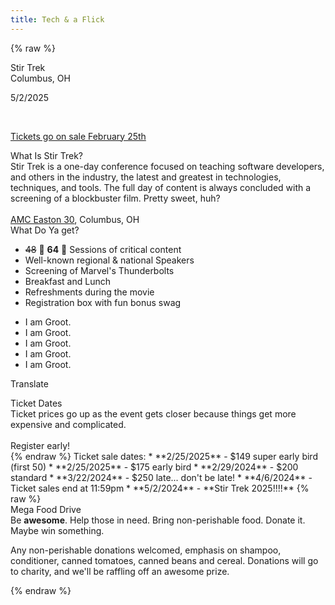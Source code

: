 ```yaml
---
title: Tech & a Flick
---
```



{% raw %}
<div class="row" id="stirTrekHeroContainer">
     <!-- <div id="dateAndCostContainer" class="comic-panel-body comic-panel-subdued">
        <p class="date">Stir Trek - Columbus, OH</p>
        <p class="date">5/2/2025</p>
        <br>
        <p>Call for speakers opens in January!</p>
    </div> -->
    <div id="dateAndCostContainer" class="comic-panel-body comic-panel-subdued">
        <p class="date">Stir Trek<br/>Columbus, OH</p>
        <p class="date">5/2/2025</p>
        <br>
        <p><a class="registerNow" href="https://events.humanitix.com/stir-trek-2025">Tickets go on sale February 25th</a></p>
    </div>
    <!-- <div id="dateAndCostContainer" class="comic-panel-body comic-panel-subdued">
        <p class="date">Stir Trek - Columbus, OH</p>
        <p class="date">5/3/2024</p>
        <br>
        <a class="registerNow" href="https://events.humanitix.com/stir-trek-2024-additional-movie-pass">
            <p>Buy Your +1 Movie Ticket Now</p>
        </a>
    </div> -->
    <!-- <a href="https://sessionize.com/stir-trek-2025/" target="_blank" rel="noopener noreferrer">
        <div id="dateAndCostContainer" class="comic-panel-body comic-panel-subdued">
            <p class="date">CFS is Open!</p>
            <p class="registerNow">Click here to submit your talks</p>
        </div>
    </a> -->
     <!-- <div id="dateAndCostContainer" class="comic-panel-body comic-panel-subdued">
        <p class="date">Stir Trek - Columbus, OH</p>
        <p class="date">5/3/2024</p>
        <br>
        <p><a href="https://events.humanitix.com/stir-trek-2023-additional-movie-pass">Plus One tickets for the movie tonight</a></p>
        <a class="registerNow" href="https://events.humanitix.com/stir-trek-2023">
            <p>Tickets on sale! <br> Only $170</p>
        </a>
    </div> -->
    <!-- <div id="dateAndCostContainer" class="comic-panel-body comic-panel-subdued">
        <a href="https://stirtrek2022.eventbrite.com/" class="date" target="_blank" rel="noopener noreferrer">
            Stir Trek 2022 is Over!
        </a>
        <br><br>
        <a href="/recordings" class="registerNow" target="_blank" rel="noopener noreferrer">Watch the recorded sessions</a>
    </div> -->
</div>

<div class="row">
    <div class="col-md-6">
        <div class="comic-panel-header offset comic-panel-gold">
            What Is Stir Trek?
        </div>
        <div class="comic-panel-body with-header">
            Stir Trek is a one-day conference focused on teaching software developers, and others in the industry, the latest and greatest in technologies, techniques, and tools. The full day of content is always concluded with a screening of a blockbuster film. Pretty sweet, huh?
            <br>
            <br>
            <a href="https://goo.gl/maps/wVdUQNDfXd9Zxd2P8">AMC Easton 30</a>, Columbus, OH
        </div>
    </div>
    <div class="col-md-6">
        <div class="comic-panel-header offset" id="whatigetheader">What Do Ya get?</div>
        <div class="comic-panel-body with-header" id="whatiget">
            <ul>
                <li><s>48</s> 🥳 <strong>64</strong> 🎈 Sessions of critical content</li>
                <li>Well-known regional &amp; national Speakers</li>
                <li>Screening of Marvel's Thunderbolts</li>
                <li>Breakfast and Lunch</li>
                <li>Refreshments during the movie</li>
                <li>Registration box with fun bonus swag</li>
            </ul>
            <div class="comic-panel-inset"></div>
        </div>
        <div class="comic-panel-body with-header hidden" id="whatigetGroot">
            <ul>
                <li>I am Groot.</li>
                <li>I am Groot.</li>
                <li>I am Groot.</li>
                <li>I am Groot.</li>
                <li>I am Groot.</li>
            </ul>
            <div class="comic-panel-inset"></div>
        </div>
        <div class="comic-panel-footer offset">
            <a id="translate">Translate</a>
        </div>
        <script>
            document.getElementById('translate').addEventListener('click', () => {
                document.getElementById('whatiget').classList.toggle('hidden');
                document.getElementById('whatigetGroot').classList.toggle('hidden');
            });
        </script>
    </div>
</div>

<a name="ticketsales"></a>
<div class="row">
    <div class="col-md-6">
        <div class="comic-panel-header offset">
            <!--Important Dates-->
            Ticket Dates
        </div>
        <div class="comic-panel-body with-header">
            Ticket prices go up as the event gets closer because things get more expensive and complicated.<br /><br />Register early!
            <div>
{% endraw %}
Ticket sale dates:
* **2/25/2025** - $149 super early bird (first 50)
* **2/25/2025** - $175 early bird
* **2/29/2024** - $200 standard
* **3/22/2024** - $250 late... don't be late!
* **4/6/2024** - Ticket sales end at 11:59pm
* **5/2/2024** - **Stir Trek 2025!!!!**
{% raw %}
            </div>
            <!--
            <div style="text-align: center;">
                <a class="registerNow" href="https://events.humanitix.com/stir-trek-2024">Click here to buy your ticket!</a>
            </div> -->
        </div>
    </div>  
<div class="col-md-6">
        <div class="comic-panel-header offset">Mega Food Drive</div>
        <div class="comic-panel-body with-header">
            Be <strong>awesome</strong>. Help those in need. Bring non-perishable food. Donate it. Maybe win something.
            <p class="small">
                Any non-perishable donations welcomed, emphasis on shampoo, conditioner, canned tomatoes, canned beans and cereal. Donations will go to charity, and we'll be raffling off an awesome prize.
            </p>
        </div>
    </div>
</div>
{% endraw %}

[//]: # (Looking for the sponsors footer? It's in /themes/layout/index.ejs)

